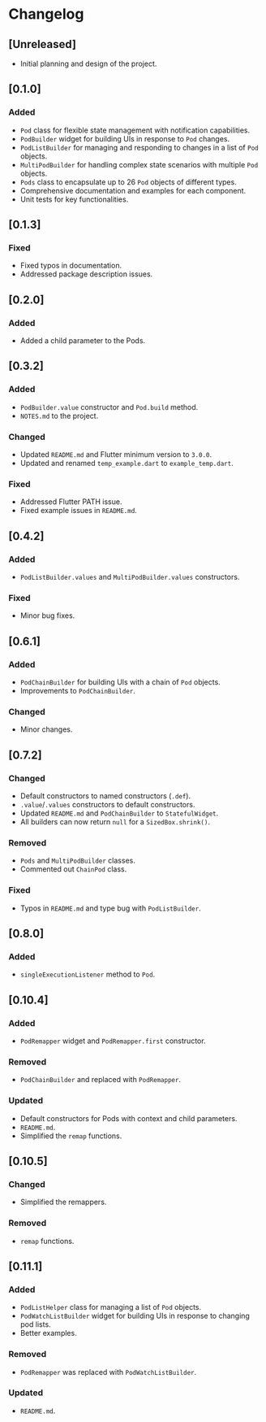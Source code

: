 # Changelog

## [Unreleased]

- Initial planning and design of the project.

## [0.1.0]

### Added

- `Pod` class for flexible state management with notification capabilities.
- `PodBuilder` widget for building UIs in response to `Pod` changes.
- `PodListBuilder` for managing and responding to changes in a list of `Pod` objects.
- `MultiPodBuilder` for handling complex state scenarios with multiple `Pod` objects.
- `Pods` class to encapsulate up to 26 `Pod` objects of different types.
- Comprehensive documentation and examples for each component.
- Unit tests for key functionalities.

## [0.1.3]

### Fixed

- Fixed typos in documentation.
- Addressed package description issues.

## [0.2.0]

### Added

- Added a child parameter to the Pods.

## [0.3.2]

### Added

- `PodBuilder.value` constructor and `Pod.build` method.
- `NOTES.md` to the project.

### Changed

- Updated `README.md` and Flutter minimum version to `3.0.0`.
- Updated and renamed `temp_example.dart` to `example_temp.dart`.

### Fixed

- Addressed Flutter PATH issue.
- Fixed example issues in `README.md`.

## [0.4.2]

### Added

- `PodListBuilder.values` and `MultiPodBuilder.values` constructors.

### Fixed

- Minor bug fixes.

## [0.6.1]

### Added

- `PodChainBuilder` for building UIs with a chain of `Pod` objects.
- Improvements to `PodChainBuilder`.

### Changed

- Minor changes.

## [0.7.2]

### Changed

- Default constructors to named constructors (`.def`).
- `.value`/`.values` constructors to default constructors.
- Updated `README.md` and `PodChainBuilder` to `StatefulWidget`.
- All builders can now return `null` for a `SizedBox.shrink()`.

### Removed

- `Pods` and `MultiPodBuilder` classes.
- Commented out `ChainPod` class.

### Fixed

- Typos in `README.md` and type bug with `PodListBuilder`.

## [0.8.0]

### Added

- `singleExecutionListener` method to `Pod`.

## [0.10.4]

### Added

- `PodRemapper` widget and `PodRemapper.first` constructor.

### Removed

- `PodChainBuilder` and replaced with `PodRemapper`.

### Updated

- Default constructors for Pods with context and child parameters.
- `README.md`.
- Simplified the `remap` functions.

## [0.10.5]

### Changed

- Simplified the remappers.

### Removed

- `remap` functions.

## [0.11.1]

### Added

- `PodListHelper` class for managing a list of `Pod` objects.
- `PodWatchListBuilder` widget for building UIs in response to changing pod lists.
- Better examples.

### Removed

- `PodRemapper` was replaced with `PodWatchListBuilder`.

### Updated

- `README.md`.
